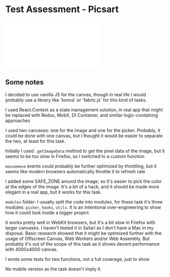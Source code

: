 # Test Assessment - Picsart

![Task](test-task.pdf)

## Some notes

I decided to use vanilla JS for the canvas, though in real life I would
probably use a library like 'konva' or 'fabric.js' for this kind of tasks.

I used React.Context as a state management solution, in real app that might
be replaced with Redux, MobX, DI Container, and similar logic-containing approaches

I used two canvases: one for the image and one for the picker. Probably,
it could be done with one canvas, but I thought it would be easier to separate
the two, at least for this task.

Initially I used `.getImageData` method to get the pixel data of the image,
but it seems to be too slow in Firefox, so I switched to a custom function

`mousemove` events could probably be further optimized by throttling,
but it seems like modern browsers automatically throttle it to refresh rate

I added some SAFE_ZONE around the image, so it's easier to pick the color at
the edges of the image. It's a bit of a hack, and it should be made more
elegant in a real app, but it works for this task.

`modules` folder: I usually split the code into modules, for these task it's three
modules: `picker`, `hooks`, `utils`. It is an intentional over-engineering
to show how it could look inside a bigger project.

It works pretty well in WebKit browsers, but it's a bit slow in Firefox with
larger canvases. I haven't tested it in Safari as I don't have a Mac in my disposal.
Basic research showed that it might be optimized further with the usage of Offscreen
Canvas, Web Workers and/or Web Assembly. But probably it's out of the scope
of this task as it shows decent performance with 4000x4000 canvas.

I wrote some tests for two functions, not a full coverage, just to show

No mobile version as the task doesn't imply it.
